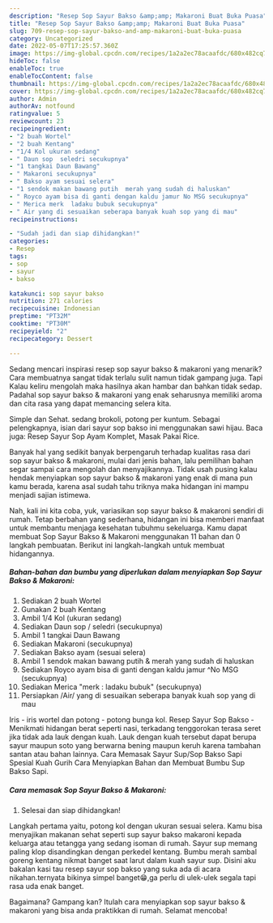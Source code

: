 ```yaml
---
description: "Resep Sop Sayur Bakso &amp;amp; Makaroni Buat Buka Puasa"
title: "Resep Sop Sayur Bakso &amp;amp; Makaroni Buat Buka Puasa"
slug: 709-resep-sop-sayur-bakso-and-amp-makaroni-buat-buka-puasa
category: Uncategorized
date: 2022-05-07T17:25:57.360Z
image: https://img-global.cpcdn.com/recipes/1a2a2ec78acaafdc/680x482cq70/sop-sayur-bakso-makaroni-foto-resep-utama.jpg
hideToc: false
enableToc: true
enableTocContent: false
thumbnail: https://img-global.cpcdn.com/recipes/1a2a2ec78acaafdc/680x482cq70/sop-sayur-bakso-makaroni-foto-resep-utama.jpg
cover: https://img-global.cpcdn.com/recipes/1a2a2ec78acaafdc/680x482cq70/sop-sayur-bakso-makaroni-foto-resep-utama.jpg
author: Admin
authorAv: notfound
ratingvalue: 5
reviewcount: 23
recipeingredient:
- "2 buah Wortel"
- "2 buah Kentang"
- "1/4 Kol ukuran sedang"
- " Daun sop  seledri secukupnya"
- "1 tangkai Daun Bawang"
- " Makaroni secukupnya"
- " Bakso ayam sesuai selera"
- "1 sendok makan bawang putih  merah yang sudah di haluskan"
- " Royco ayam bisa di ganti dengan kaldu jamur No MSG secukupnya"
- " Merica merk  ladaku bubuk secukupnya"
- " Air yang di sesuaikan seberapa banyak kuah sop yang di mau"
recipeinstructions:

- "Sudah jadi dan siap dihidangkan!"
categories:
- Resep
tags:
- sop
- sayur
- bakso

katakunci: sop sayur bakso 
nutrition: 271 calories
recipecuisine: Indonesian
preptime: "PT32M"
cooktime: "PT30M"
recipeyield: "2"
recipecategory: Dessert

---
```



Sedang mencari inspirasi resep sop sayur bakso &amp; makaroni yang menarik? Cara membuatnya sangat tidak terlalu sulit namun tidak gampang juga. Tapi Kalau keliru mengolah maka hasilnya akan hambar dan bahkan tidak sedap. Padahal sop sayur bakso &amp; makaroni yang enak seharusnya memiliki aroma dan cita rasa yang dapat memancing selera kita.


Simple dan Sehat. sedang brokoli, potong per kuntum. Sebagai pelengkapnya, isian dari sayur sop bakso ini menggunakan sawi hijau. Baca juga: Resep Sayur Sop Ayam Komplet, Masak Pakai Rice.

Banyak hal yang sedikit banyak berpengaruh terhadap kualitas rasa dari sop sayur bakso &amp; makaroni, mulai dari jenis bahan, lalu pemilihan bahan segar sampai cara mengolah dan menyajikannya. Tidak usah pusing kalau hendak menyiapkan sop sayur bakso &amp; makaroni yang enak di mana pun kamu berada, karena asal sudah tahu triknya maka hidangan ini mampu menjadi sajian istimewa.


Nah, kali ini kita coba, yuk, variasikan sop sayur bakso &amp; makaroni sendiri di rumah. Tetap berbahan yang sederhana, hidangan ini bisa memberi manfaat untuk membantu menjaga kesehatan tubuhmu sekeluarga. Kamu dapat membuat Sop Sayur Bakso &amp; Makaroni menggunakan 11 bahan dan 0 langkah pembuatan. Berikut ini langkah-langkah untuk membuat hidangannya.

<!--inarticleads1-->

##### Bahan-bahan dan bumbu yang diperlukan dalam menyiapkan Sop Sayur Bakso &amp; Makaroni:

1. Sediakan 2 buah Wortel
1. Gunakan 2 buah Kentang
1. Ambil 1/4 Kol (ukuran sedang)
1. Sediakan  Daun sop / seledri (secukupnya)
1. Ambil 1 tangkai Daun Bawang
1. Sediakan  Makaroni (secukupnya)
1. Sediakan  Bakso ayam (sesuai selera)
1. Ambil 1 sendok makan bawang putih &amp; merah yang sudah di haluskan
1. Sediakan  Royco ayam bisa di ganti dengan kaldu jamur ^No MSG (secukupnya)
1. Sediakan  Merica &#34;merk : ladaku bubuk&#34; (secukupnya)
1. Persiapkan  /Air/ yang di sesuaikan seberapa banyak kuah sop yang di mau


Iris - iris wortel dan potong - potong bunga kol. Resep Sayur Sop Bakso - Menikmati hidangan berat seperti nasi, terkadang tenggorokan terasa seret jika tidak ada lauk dengan kuah. Lauk dengan kuah tersebut dapat berupa sayur maupun soto yang berwarna bening maupun keruh karena tambahan santan atau bahan lainnya. Cara Memasak Sayur Sup/Sop Bakso Sapi Spesial Kuah Gurih Cara Menyiapkan Bahan dan Membuat Bumbu Sup Bakso Sapi. 

<!--inarticleads2-->

##### Cara memasak Sop Sayur Bakso &amp; Makaroni:


1. Selesai dan siap dihidangkan!

Langkah pertama yaitu, potong kol dengan ukuran sesuai selera. Kamu bisa menyajikan makanan sehat seperti sup sayur bakso makaroni kepada keluarga atau tetangga yang sedang isoman di rumah. Sayur sup memang paling klop disandingkan dengan perkedel kentang. Bumbu merah sambal goreng kentang nikmat banget saat larut dalam kuah sayur sup. Disini aku bakalan kasi tau resep sayur sop bakso yang suka ada di acara nikahan.ternyata bikinya simpel banget😁,ga perlu di ulek-ulek segala tapi rasa uda enak banget. 

Bagaimana? Gampang kan? Itulah cara menyiapkan sop sayur bakso &amp; makaroni yang bisa anda praktikkan di rumah. Selamat mencoba!
